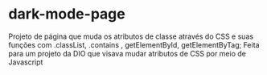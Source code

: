 # dark-mode-page
Projeto de página que muda os atributos de classe através do CSS e suas funções com .classList, .contains , getElementById, getElementByTag;
Feita para um projeto da DIO que visava mudar atributos de CSS por meio de Javascript
